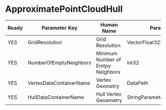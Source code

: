 # ApproximatePointCloudHull

| Ready | Parameter Key | Human Name | Parameter Type | Parameter Class |
|-------|---------------|------------|-----------------|----------------|
| YES | GridResolution | Grid Resolution | VectorFloat32Parameter::ValueType | VectorFloat32Parameter |
| YES | NumberOfEmptyNeighbors | Minimum Number of Emtpy Neighbors | int32 | Int32Parameter |
| YES | VertexDataContainerName | Vertex Geometry | DataPath | DataGroupSelectionParameter |
| YES | HullDataContainerName | Hull Vertex Geoemetry | StringParameter::ValueType | StringParameter |
